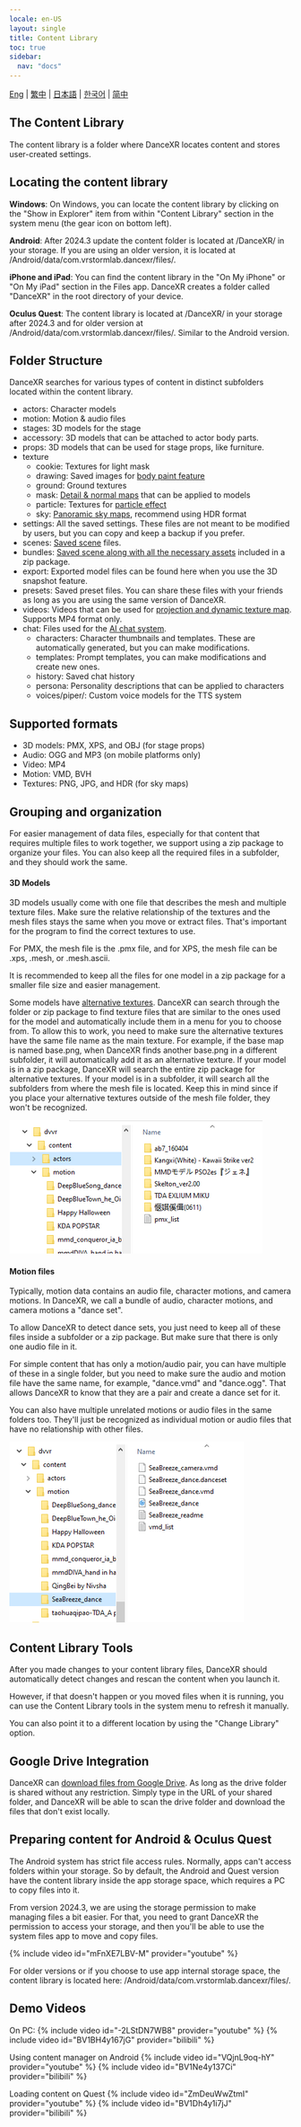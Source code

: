 ```yaml
---
locale: en-US
layout: single
title: Content Library
toc: true
sidebar:
  nav: "docs"
---
```

[Eng](/dancexr/preparecontent) | [繁中](/tw/dancexr/preparecontent) | [日本語](/jp/dancexr/preparecontent) | [한국어](/kr/dancexr/preparecontent) | [简中](/zh/dancexr/preparecontent)


## The Content Library

The content library is a folder where DanceXR locates content and stores user-created settings.


## Locating the content library

**Windows**: On Windows, you can locate the content library by clicking on the "Show in Explorer" item from within "Content Library" section in the system menu (the gear icon on bottom left).

**Android**: After 2024.3 update the content folder is located at /DanceXR/ in your storage. If you are using an older version, it is located at /Android/data/com.vrstormlab.dancexr/files/.

**iPhone and iPad**: You can find the content library in the "On My iPhone" or "On My iPad" section in the Files app. DanceXR creates a folder called "DanceXR" in the root directory of your device.

**Oculus Quest**: The content library is located at /DanceXR/ in your storage after 2024.3 and for older version at /Android/data/com.vrstormlab.dancexr/files/. Similar to the Android version.


## Folder Structure

DanceXR searches for various types of content in distinct subfolders located within the content library.

* actors: Character models
* motion: Motion & audio files
* stages: 3D models for the stage
* accessory: 3D models that can be attached to actor body parts.
* props: 3D models that can be used for stage props, like furniture.
* texture
  * cookie: Textures for light mask
  * drawing: Saved images for [body paint feature](features/outfit_body_paint.md)
  * ground: Ground textures
  * mask: [Detail & normal maps](features/custom_detail_map.md) that can be applied to models
  * particle: Textures for [particle effect](features/particles.md)
  * sky: [Panoramic sky maps](features/skymap.md), recommend using HDR format
* settings: All the saved settings. These files are not meant to be modified by users, but you can copy and keep a backup if you prefer.
* scenes: [Saved scene](features/save_scene.md) files.
* bundles: [Saved scene along with all the necessary assets](features/scene_bundle.md) included in a zip package.
* export: Exported model files can be found here when you use the 3D snapshot feature.
* presets: Saved preset files. You can share these files with your friends as long as you are using the same version of DanceXR.
* videos: Videos that can be used for [projection and dynamic texture map](features/video_playback.md). Supports MP4 format only.
* chat: Files used for the [AI chat system](ai_chat.md).
  * characters: Character thumbnails and templates. These are automatically generated, but you can make modifications.
  * templates: Prompt templates, you can make modifications and create new ones.
  * history: Saved chat history
  * persona: Personality descriptions that can be applied to characters
  * voices/piper/: Custom voice models for the TTS system

## Supported formats

* 3D models: PMX, XPS, and OBJ (for stage props)
* Audio: OGG and MP3 (on mobile platforms only)
* Video: MP4
* Motion: VMD, BVH
* Textures: PNG, JPG, and HDR (for sky maps)

## Grouping and organization

For easier management of data files, especially for that content that requires multiple files to work together, we support using a zip package to organize your files. You can also keep all the required files in a subfolder, and they should work the same.

#### 3D Models<a id="3d-models"></a>

3D models usually come with one file that describes the mesh and multiple texture files. Make sure the relative relationship of the textures and the mesh files stays the same when you move or extract files. That's important for the program to find the correct textures to use.

For PMX, the mesh file is the .pmx file, and for XPS, the mesh file can be .xps, .mesh, or .mesh.ascii.

It is recommended to keep all the files for one model in a zip package for a smaller file size and easier management.

Some models have [alternative textures](features/alternative_textures.md). DanceXR can search through the folder or zip package to find texture files that are similar to the ones used for the model and automatically include them in a menu for you to choose from. To allow this to work, you need to make sure the alternative textures have the same file name as the main texture. For example, if the base map is named base.png, when DanceXR finds another base.png in a different subfolder, it will automatically add it as an alternative texture. If your model is in a zip package, DanceXR will search the entire zip package for alternative textures. If your model is in a subfolder, it will search all the subfolders from where the mesh file is located. Keep this in mind since if you place your alternative textures outside of the mesh file folder, they won't be recognized.

![Example of actors folder](/images/content_actors.PNG)

#### Motion files<a id="motion-files"></a>

Typically, motion data contains an audio file, character motions, and camera motions. In DanceXR, we call a bundle of audio, character motions, and camera motions a "dance set".

To allow DanceXR to detect dance sets, you just need to keep all of these files inside a subfolder or a zip package. But make sure that there is only one audio file in it.

For simple content that has only a motion/audio pair, you can have multiple of these in a single folder, but you need to make sure the audio and motion file have the same name, for example, "dance.vmd" and "dance.ogg". That allows DanceXR to know that they are a pair and create a dance set for it.

You can also have multiple unrelated motions or audio files in the same folders too. They'll just be recognized as individual motion or audio files that have no relationship with other files.

![Example of motion folder](/images/content_motion.PNG)

## Content Library Tools

After you made changes to your content library files, DanceXR should automatically detect changes and rescan the content when you launch it.

However, if that doesn't happen or you moved files when it is running, you can use the Content Library tools in the system menu to refresh it manually.

You can also point it to a different location by using the "Change Library" option.

## Google Drive Integration

DanceXR can [download files from Google Drive](features/googledrive.md). As long as the drive folder is shared without any restriction. Simply type in the URL of your shared folder, and DanceXR will be able to scan the drive folder and download the files that don't exist locally.

## Preparing content for Android & Oculus Quest

The Android system has strict file access rules. Normally, apps can't access folders within your storage. So by default, the Android and Quest version have the content library inside the app storage space, which requires a PC to copy files into it.

From version 2024.3, we are using the storage permission to make managing files a bit easier. For that, you need to grant DanceXR the permission to access your storage, and then you'll be able to use the system files app to move and copy files.

{% include video id="mFnXE7LBV-M" provider="youtube" %}

For older versions or if you choose to use app internal storage space, the content library is located here: /Android/data/com.vrstormlab.dancexr/files/.

## Demo Videos

On PC:
{% include video id="-2LStDN7WB8" provider="youtube" %}
{% include video id="BV1BH4y167jG" provider="bilibili" %}

Using content manager on Android
{% include video id="VQjnL9oq-hY" provider="youtube" %}
{% include video id="BV1Ne4y137Ci" provider="bilibili" %}

Loading content on Quest
{% include video id="ZmDeuWwZtmI" provider="youtube" %}
{% include video id="BV1Dh4y1i7jJ" provider="bilibili" %}